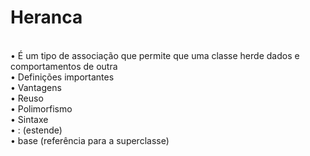 # Heranca


<br/>• É um tipo de associação que permite que uma classe herde dados e comportamentos de outra
<br/>• Definições importantes
<br/>• Vantagens
<br/>• Reuso
<br/>• Polimorfismo
<br/>• Sintaxe
<br/>• : (estende)
<br/>• base (referência para a superclasse)

